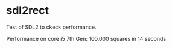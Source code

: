 # sdl2rect

Test of SDL2 to ckeck performance.

Performance on core i5 7th Gen: 100.000 squares in 14 seconds
